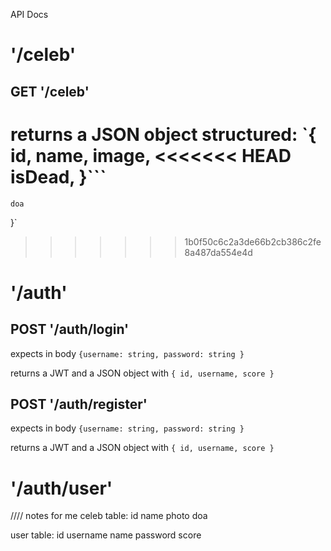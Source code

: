 API Docs

# '/celeb'

## GET '/celeb'

returns a JSON object structured:
`{
    id,
    name,
    image,
<<<<<<< HEAD
    isDead,
}```
=======
    doa
}`
>>>>>>> 1b0f50c6c2a3de66b2cb386c2fe8a487da554e4d

# '/auth'

## POST '/auth/login'

expects in body 
`{username: string,
    password: string
}`

returns a JWT and a JSON object with
`{
    id,
    username,
    score
}`



## POST '/auth/register'

expects in body 
`{username: string,
    password: string
}`

returns a JWT and a JSON object with
`{
    id,
    username,
    score
}`


# '/auth/user'






//// notes for me
celeb table:
id
name
photo
doa


user table:
id
username
name
password
score
